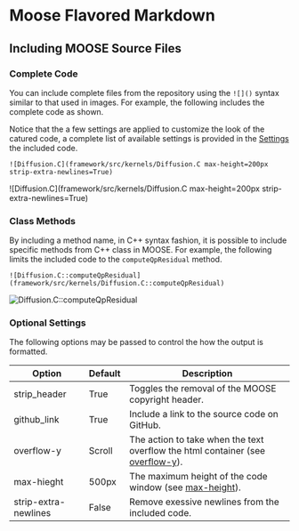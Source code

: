 # Moose Flavored Markdown

## Including MOOSE Source Files

### Complete Code
You can include complete files from the repository using the `![]()` syntax similar to that used in images. For example, the following
includes the complete code as shown.

Notice that the a few settings are applied to customize the look of the catured code, a complete list of available settings is provided
in the [Settings](MooseFlavoredMarkdown.md#optional-settings) the included code.

```text
![Diffusion.C](framework/src/kernels/Diffusion.C max-height=200px strip-extra-newlines=True)
```

![Diffusion.C](framework/src/kernels/Diffusion.C max-height=200px strip-extra-newlines=True)


### Class Methods
By including a method name, in C++ syntax fashion, it is possible to include specific methods from C++ class in MOOSE. For example,
the following limits the included code to the `computeQpResidual` method.

```text
![Diffusion.C::computeQpResidual](framework/src/kernels/Diffusion.C::computeQpResidual)
```

![Diffusion.C::computeQpResidual](framework/src/kernels/Diffusion.C::computeQpResidual)



### Optional Settings
The following options may be passed to control the how the output is formatted.

Option | Default | Description
------ | ------- | -----------
strip_header | True | Toggles the removal of the MOOSE copyright header.
github_link  | True | Include a link to the source code on GitHub.
overflow-y | Scroll | The action to take when the text overflow the html container (see [overflow-y](http://www.w3schools.com/cssref/css3_pr_overflow-y.asp)).
max-hieght | 500px | The maximum height of the code window (see [max-height](http://www.w3schools.com/cssref/pr_dim_max-height.asp)).
strip-extra-newlines | False | Remove exessive newlines from the included code.
